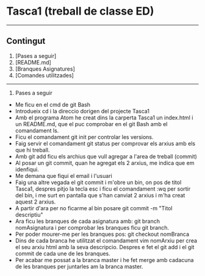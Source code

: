 # Tasca1 (treball de classe ED)
***
## Contingut
1. [Pases a seguir]
2. [README.md]
3. [Branques Asignatures]
4. [Comandes utilitzades]
***
1. Pases a seguir
- Me ficu en el cmd de git Bash
- Introdueix cd i la direccio dorigen del projecte Tasca1
- Amb el programa Atom he creat dins la carperta Tasca1 un index.html i un README.md, que el puc comprobar en el git Bash amb el comandament ls.
- Ficu el comandament git init per controlar les versions.
- Faig servir el comandament git status per comprovar els arxius amb els que hi treball.
- Amb git add ficu els archius que vull agregar a l'area de treball (commit)
- Al posar un git commit, quan he agregat els 2 arxius, me indica que em idenfiqui.
- Me demana que fiqui el email i l'usuari
- Faig una altre vegada el git commit i m'obre un bin, on pos de titol Tasca1, despres pitjo la tecla esc i ficu el comandament :wq per sortir del bin, i me surt en pantalla que s'han canviat 2 arxius i m'ha creat aquest 2 arxius.
- A partir d'ara per no ficarme al bin posare git commit -m "Titol descriptiu"
- Ara ficu les branques de cada asignatura amb:
git branch nomAsignatura i per comprobar les branques ficu git branch.
- Per poder mourer-me per les branques pos: git checkout nomBranca
- Dins de cada branca he utilitzat el comandament vim nomArxiu per crea el seu arxiu html amb la seva descripcio. Despres e fet el git add i el git commit de cada une de les branques.
- Per acabar me possat a la branca master i he fet merge amb cadacuna de les branques per juntarles am la branca master.
